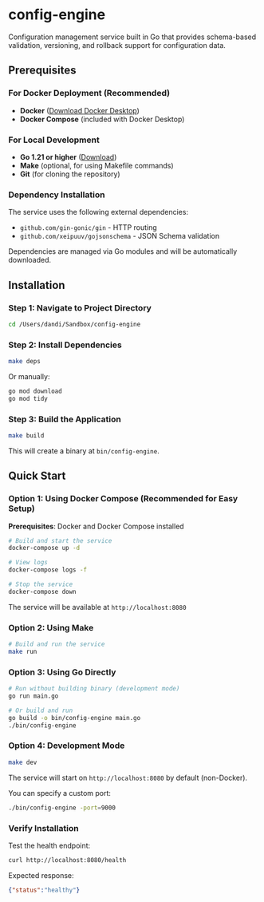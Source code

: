 # config-engine
Configuration management service built in Go that provides schema-based validation, versioning, and rollback support for configuration data.

## Prerequisites

### For Docker Deployment (Recommended)
- **Docker** ([Download Docker Desktop](https://www.docker.com/products/docker-desktop))
- **Docker Compose** (included with Docker Desktop)

### For Local Development
- **Go 1.21 or higher** ([Download](https://golang.org/dl/))
- **Make** (optional, for using Makefile commands)
- **Git** (for cloning the repository)

### Dependency Installation

The service uses the following external dependencies:
- `github.com/gin-gonic/gin` - HTTP routing
- `github.com/xeipuuv/gojsonschema` - JSON Schema validation

Dependencies are managed via Go modules and will be automatically downloaded.

## Installation

### Step 1: Navigate to Project Directory

```bash
cd /Users/dandi/Sandbox/config-engine
```

### Step 2: Install Dependencies

```bash
make deps
```

Or manually:

```bash
go mod download
go mod tidy
```

### Step 3: Build the Application

```bash
make build
```

This will create a binary at `bin/config-engine`.

## Quick Start

### Option 1: Using Docker Compose (Recommended for Easy Setup)

**Prerequisites**: Docker and Docker Compose installed

```bash
# Build and start the service
docker-compose up -d

# View logs
docker-compose logs -f

# Stop the service
docker-compose down
```

The service will be available at `http://localhost:8080`

### Option 2: Using Make

```bash
# Build and run the service
make run
```

### Option 3: Using Go Directly

```bash
# Run without building binary (development mode)
go run main.go

# Or build and run
go build -o bin/config-engine main.go
./bin/config-engine
```

### Option 4: Development Mode

```bash
make dev
```

The service will start on `http://localhost:8080` by default (non-Docker).

You can specify a custom port:

```bash
./bin/config-engine -port=9000
```

### Verify Installation

Test the health endpoint:

```bash
curl http://localhost:8080/health
```

Expected response:
```json
{"status":"healthy"}
```